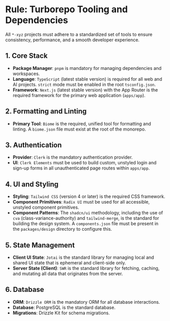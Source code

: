 # Rule: Turborepo Tooling and Dependencies

All `*-xyz` projects must adhere to a standardized set of tools to ensure consistency, performance, and a smooth developer experience.

## 1. Core Stack
-   **Package Manager**: `pnpm` is mandatory for managing dependencies and workspaces.
-   **Language**: `TypeScript` (latest stable version) is required for all web and AI projects. `strict` mode must be enabled in the root `tsconfig.json`.
-   **Framework**: `Next.js` (latest stable version) with the App Router is the required framework for the primary web application (`apps/app`).

## 2. Formatting and Linting
-   **Primary Tool**: `Biome` is the required, unified tool for formatting and linting. A `biome.json` file must exist at the root of the monorepo.

## 3. Authentication
-   **Provider**: `Clerk` is the mandatory authentication provider.
-   **UI**: `Clerk Elements` must be used to build custom, unstyled login and sign-up forms in all unauthenticated page routes within `apps/app`.

## 4. UI and Styling
-   **Styling**: `Tailwind CSS` (version 4 or later) is the required CSS framework.
-   **Component Primitives**: `Radix UI` must be used for all accessible, unstyled component primitives.
-   **Component Patterns**: The `shadcn/ui` methodology, including the use of `cva` (class-variance-authority) and `tailwind-merge`, is the standard for building the design system. A `components.json` file must be present in the `packages/design` directory to configure this.

## 5. State Management
-   **Client UI State**: `Jotai` is the standard library for managing local and shared UI state that is ephemeral and client-side only.
-   **Server State (Client)**: `SWR` is the standard library for fetching, caching, and mutating all data that originates from the server.

## 6. Database
-   **ORM**: `Drizzle ORM` is the mandatory ORM for all database interactions.
-   **Database**: PostgreSQL is the standard database.
-   **Migrations**: Drizzle Kit for schema migrations.